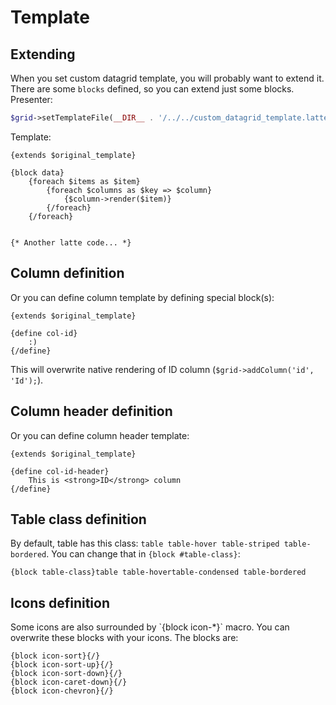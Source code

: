 # Template

## Extending

When you set custom datagrid template, you will probably want to extend it. There are some `blocks` defined, so you can extend just some blocks. Presenter:

```php
$grid->setTemplateFile(__DIR__ . '/../../custom_datagrid_template.latte');
```

Template:

```
{extends $original_template}

{block data}
	{foreach $items as $item}
		{foreach $columns as $key => $column}
			{$column->render($item)}
		{/foreach}
	{/foreach}


{* Another latte code... *}
```

## Column definition

Or you can define column template by defining special block(s):

```
{extends $original_template}

{define col-id}
	:)
{/define}

```

This will overwrite native rendering of ID column (`$grid->addColumn('id', 'Id');`).

## Column header definition

Or you can define column header template:

```
{extends $original_template}

{define col-id-header}
	This is <strong>ID</strong> column
{/define}

```

## Table class definition

By default, table has this class: `table table-hover table-striped table-bordered`. You can change that in `{block #table-class}`:

```
{block table-class}table table-hovertable-condensed table-bordered
```

## Icons definition

<p n:syntax="off">Some icons are also surrounded by `{block icon-*}` macro. You can overwrite these blocks with your icons. The blocks are:

```
{block icon-sort}{/}
{block icon-sort-up}{/}
{block icon-sort-down}{/}
{block icon-caret-down}{/}
{block icon-chevron}{/}
```

